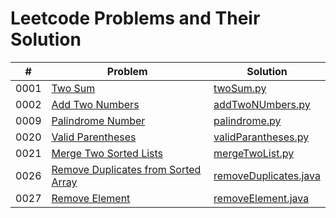 # Leetcode Problems and Their Solution

|  #  | Problem       | Solution |
| :-: | ------------- | -------- |
| 0001 | [Two Sum](https://leetcode.com/problems/two-sum/) | [twoSum.py](./problem-set/1-two-sum/twoSum.py) |
| 0002 | [Add Two Numbers](https://leetcode.com/problems/add-two-numbers/) | [addTwoNUmbers.py](./problem-set/2-add-two-numbers/addTwoNumbers.py) |
| 0009 | [Palindrome Number](https://leetcode.com/problems/palindrome-number/) | [palindrome.py](./problem-set/9-palindrome-number/palindrome.py) |
| 0020 | [Valid Parentheses](https://leetcode.com/problems/valid-parentheses/) | [validParantheses.py](./problem-set/20-valid-parentheses/validParentheses.py) |
| 0021 | [Merge Two Sorted Lists](https://leetcode.com/problems/merge-two-sorted-lists/) | [mergeTwoList.py](./problem-set/21-merge-two-sorted-lists/mergeTwoList.py)
| 0026 | [Remove Duplicates from Sorted Array](https://leetcode.com/problems/remove-duplicates-from-sorted-array/) | [removeDuplicates.java](./problem-set/26-remove-duplicates-from-sorted-array/removeDuplicates.java)
| 0027 | [Remove Element](https://leetcode.com/problems/remove-element/) | [removeElement.java](./problem-set/27-remove-element/removeElement.java)
